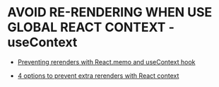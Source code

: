# AVOID RE-RENDERING WHEN USE GLOBAL REACT CONTEXT - useContext

* [Preventing rerenders with React.memo and useContext hook](https://github.com/facebook/react/issues/15156)

* [4 options to prevent extra rerenders with React context](https://blog.axlight.com/posts/4-options-to-prevent-extra-rerenders-with-react-context/)